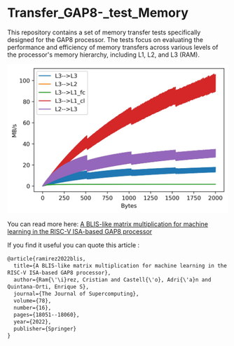 # Transfer_GAP8-_test_Memory
This repository contains a set of memory transfer tests specifically designed for the GAP8 processor. The tests focus on evaluating the performance and efficiency of memory transfers across various levels of the processor's memory hierarchy, including L1, L2, and L3 (RAM).

![](img/test_transfers.jpg)

You can read more here:
[A BLIS-like matrix multiplication for machine learning in the RISC-V ISA-based GAP8 processor](https://link.springer.com/article/10.1007/s11227-022-04581-6)

If you find it useful you can quote this article : 

```
@article{ramirez2022blis,
  title={A BLIS-like matrix multiplication for machine learning in the RISC-V ISA-based GAP8 processor},
  author={Ram{\'\i}rez, Cristian and Castell{\'o}, Adri{\'a}n and Quintana-Orti, Enrique S},
  journal={The Journal of Supercomputing},
  volume={78},
  number={16},
  pages={18051--18060},
  year={2022},
  publisher={Springer}
}
```


